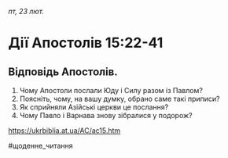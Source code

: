 
_пт, 23 лют._

# Дії Апостолів 15:22-41

## Відповідь Апостолів.
1. Чому Апостоли послали Юду і Силу разом із Павлом?
2. Поясніть, чому, на вашу думку, обрано саме такі приписи?
3. Як сприйняли Азійські церкви це послання?
4. Чому Павло і Варнава знову зібралися у подорож?

https://ukrbiblia.at.ua/AC/ac15.htm 

#щоденне_читання
